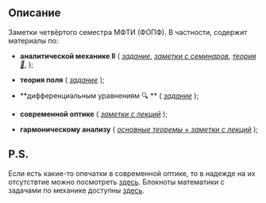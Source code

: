 ## Описание
Заметки четвёртого семестра МФТИ (ФОПФ). В частности, содержит материалы по:

* **аналитической механике II**
(
[*задание*](https://github.com/k1242/notes_4sem/blob/main/anmec/hw/anmec_hw_4sem.pdf),
[*заметки с семинаров*](https://github.com/k1242/notes_4sem/blob/main/anmec/notes/anmec_notes.pdf),
[*теория :hammer:*](https://github.com/k1242/notes_4sem/blob/main/anmec/tickets/anmec_tickets.pdf),
);

*  **теория поля**
(
[*задание*](https://github.com/k1242/notes_4sem/blob/main/field_theory/homework/field_theory_hw.pdf)
);

*  **дифференциальным уравнениям :mag: ** 
(
[*задание*](https://github.com/k1242/notes_4sem/blob/main/diffeqs/hw/HW.pdf)
);

* **современной оптике**
(
[*заметки с лекций*](https://github.com/k1242/notes_4sem/blob/main/optics/optics_notes.pdf)
);

* **гармоническому анализу**
(
[*основные теоремы + заметки с лекций*](https://github.com/k1242/notes_4sem/blob/main/matan/notes/matan_notes.pdf)
);


## P.S.
Если есть какие-то опечатки в современной оптике, то в надежде на их отсутствтие можно посмотреть 
[здесь](https://github.com/DropName/everynote/blob/main/everynote.pdf). Блокноты математики с задачами по механике доступны [здесь](https://drive.google.com/drive/folders/1c-WOGz8fqJo39Hf0nRlDVghh4HEP88L2?usp=sharing).
